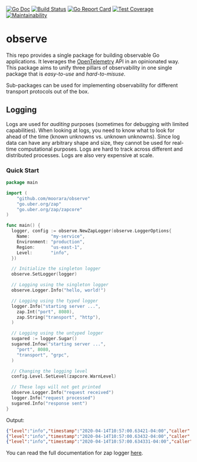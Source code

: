 [![Go Doc][godoc-image]][godoc-url]
[![Build Status][workflow-image]][workflow-url]
[![Go Report Card][goreport-image]][goreport-url]
[![Test Coverage][coverage-image]][coverage-url]
[![Maintainability][maintainability-image]][maintainability-url]

# observe

This repo provides a single package for building observable Go applications.
It leverages the [OpenTelemetry](https://opentelemetry.io) API in an opinionated way.
This package aims to unify three pillars of observability in one single package that is _easy-to-use_ and _hard-to-misuse_.

Sub-packages can be used for implementing observability for different transport protocols out of the box.

## Logging

Logs are used for _auditing_ purposes (sometimes for debugging with limited capabilities).
When looking at logs, you need to know what to look for ahead of the time (known unknowns vs. unknown unknowns).
Since log data can have any arbitrary shape and size, they cannot be used for real-time computational purposes.
Logs are hard to track across different and distributed processes. Logs are also very expensive at scale.

### Quick Start

```go
package main

import (
	"github.com/moorara/observe"
	"go.uber.org/zap"
	"go.uber.org/zap/zapcore"
)

func main() {
  logger, config := observe.NewZapLogger(observe.LoggerOptions{
    Name:        "my-service",
    Environment: "production",
    Region:      "us-east-1",
    Level:       "info",
  })

  // Initialize the singleton logger
  observe.SetLogger(logger)

  // Logging using the singleton logger
  observe.Logger.Info("hello, world!")

  // Logging using the typed logger
  logger.Info("starting server ...",
    zap.Int("port", 8080),
    zap.String("transport", "http"),
  )

  // Logging using the untyped logger
  sugared := logger.Sugar()
  sugared.Infow("starting server ...",
    "port", 8080,
    "transport", "grpc",
  )

  // Changing the logging level
  config.Level.SetLevel(zapcore.WarnLevel)

  // These logs will not get printed
  observe.Logger.Info("request received")
  logger.Info("request processed")
  sugared.Info("response sent")
}
```

Output:

```json
{"level":"info","timestamp":"2020-04-14T10:57:00.63421-04:00","caller":"example/main.go:21","message":"hello, world!","environment":"production","logger":"my-service","region":"us-east-1"}
{"level":"info","timestamp":"2020-04-14T10:57:00.63432-04:00","caller":"example/main.go:24","message":"starting server ...","environment":"production","logger":"my-service","region":"us-east-1","port":8080,"transport":"http"}
{"level":"info","timestamp":"2020-04-14T10:57:00.634331-04:00","caller":"example/main.go:31","message":"starting server ...","environment":"production","logger":"my-service","region":"us-east-1","port":8080,"transport":"grpc"}
```

You can read the full documentation for zap logger [here](https://pkg.go.dev/go.uber.org/zap).


[godoc-url]: https://pkg.go.dev/github.com/moorara/observe
[godoc-image]: https://godoc.org/github.com/moorara/observe?status.svg
[workflow-url]: https://github.com/moorara/observe/actions
[workflow-image]: https://github.com/moorara/observe/workflows/Main/badge.svg
[goreport-url]: https://goreportcard.com/report/github.com/moorara/observe
[goreport-image]: https://goreportcard.com/badge/github.com/moorara/observe
[coverage-url]: https://codeclimate.com/github/moorara/observe/test_coverage
[coverage-image]: https://api.codeclimate.com/v1/badges/ae0da137cc52c257a27a/test_coverage
[maintainability-url]: https://codeclimate.com/github/moorara/observe/maintainability
[maintainability-image]: https://api.codeclimate.com/v1/badges/ae0da137cc52c257a27a/maintainability
